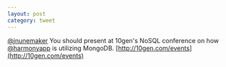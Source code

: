 ```yaml
---
layout: post
category: tweet
---
```

[@jnunemaker](http://twitter.com/jnunemaker) You should present at 10gen's NoSQL conference on how [@harmonyapp](http://twitter.com/harmonyapp) is utilizing MongoDB. [http://10gen.com/events](http://10gen.com/events)
